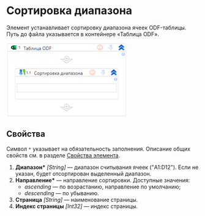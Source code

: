 # Сортировка диапазона

Элемент устанавливает сортировку диапазона ячеек ODF-таблицы. Путь до файла указывается в контейнере «Таблица ODF».

![Элемент «Сортировка диапазона»](../../../../resources/activities/extra/odf-oxml/table/odf-sort-range.png)


## Свойства

Символ `*` указывает на обязательность заполнения. Описание общих свойств см. в разделе [Свойства элемента](https://docs.primo-rpa.ru/primo-rpa/primo-studio/process/elements#svoistva-elementa).

1. **Диапазон\*** *[String]* — диапазон считывания ячеек ("A1:D12"). Если не указан, будет отсортирован выделенный диапазон.
1. **Направление\*** — направление сортировки. Доступные значения:
   * *ascending* — по возрастанию, направление по умолчанию; 
   * *descending* — по убыванию.                            
1. **Страница** *[String]* — наименование страницы.
1. **Индекс страницы** *[Int32]* — индекс страницы.

